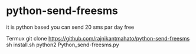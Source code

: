 # python-send-freesms
it is python based you can send 20 sms par day free

Termux
git clone https://github.com/rajnikantmahato/python-send-freesms
sh install.sh
python2 Python_send-freesms.py
